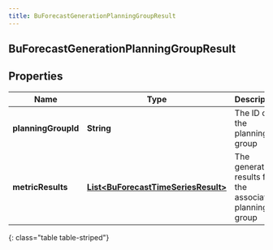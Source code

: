 ```yaml
---
title: BuForecastGenerationPlanningGroupResult
---
```


## BuForecastGenerationPlanningGroupResult

## Properties

| Name                | Type                                                                                             | Description                                              | Notes      |
| ------------------- | ------------------------------------------------------------------------------------------------ | -------------------------------------------------------- | ---------- |
| **planningGroupId** | <!----><!---->**String**<!---->                                                                  | The ID of the planning group                             | [optional] |
| **metricResults**   | <!----><!---->[**List&lt;BuForecastTimeSeriesResult&gt;**](BuForecastTimeSeriesResult.md)<!----> | The generation results for the associated planning group | [optional] |

{: class="table table-striped"}

